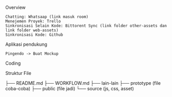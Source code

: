Overview

    Chatting: Whatsaap (link masuk room)
    Menejemen Proyek: Trello
    Sinkronisasi Selain Kode: Bittorent Sync (link folder other-assets dan link folder web-assets)
    Sinkronisasi Kode: Github

Aplikasi pendukung

    Pingendo -> Buat Mockup

Coding

Struktur File

├── README.md
├── WORKFLOW.md 
├── lain-lain
├── prototype (file coba-coba)
├── public (file jadi)
└── source (js, css, asset)
